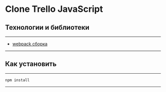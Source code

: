 # Clone Trello JavaScript

## Технологии и библиотеки
___
+ [webpack сборка](https://github.com/maksim-leskin/learn-wp)
___

## Как установить
___
```
npm install
```
___
